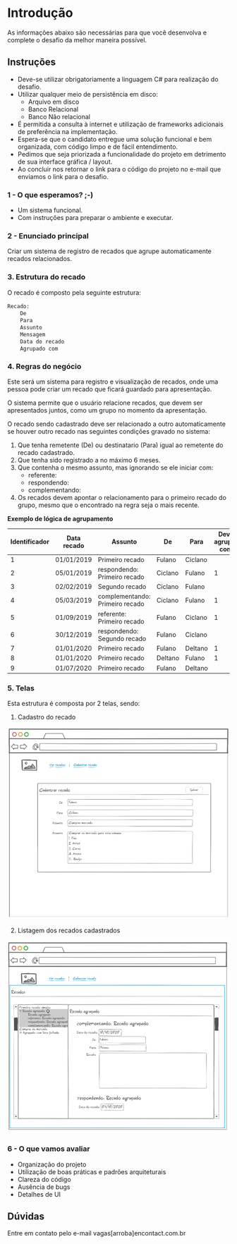 # Introdução

As informações abaixo são necessárias para que você desenvolva e complete o desafio da melhor maneira possível.

## Instruções

* Deve-se utilizar obrigatoriamente a linguagem C# para realização do desafio.
* Utilizar qualquer meio de persistência em disco:
  * Arquivo em disco
  * Banco Relacional
  * Banco Não relacional
* É permitida a consulta à internet e utilização de frameworks adicionais de preferência na implementação.
* Espera-se que o candidato entregue uma solução funcional e bem organizada, com código limpo e de fácil entendimento.
* Pedimos que seja priorizada a funcionalidade do projeto em detrimento de sua interface gráfica / layout.
* Ao concluir nos retornar o link para o código do projeto no e-mail que enviamos o link para o desafio.

### 1 - O que esperamos?  ;-)

* Um sistema funcional.
* Com instruções para preparar o ambiente e executar.

### 2 - Enunciado principal

Criar um sistema de registro de recados que agrupe automaticamente recados relacionados.

### 3. Estrutura do recado

O recado é composto pela seguinte estrutura:

    Recado:
        De
        Para
        Assunto
        Mensagem
        Data do recado
        Agrupado com

### 4. Regras do negócio

Este será um sistema para registro e visualização de recados, onde uma pessoa pode criar um recado que ficará guardado para apresentação.

O sistema permite que o usuário relacione recados, que devem ser apresentados juntos, como um grupo no momento da apresentação.

O recado sendo cadastrado deve ser relacionado a outro automaticamente se houver outro recado nas seguintes condições gravado no sistema:

1. Que tenha remetente (De) ou destinatario (Para) igual ao remetente do recado cadastrado.
2. Que tenha sido registrado a no máximo 6 meses.
3. Que contenha o mesmo assunto, mas ignorando se ele iniciar com:
    * referente:
    * respondendo:
    * complementando:
4. Os recados devem apontar o relacionamento para o primeiro recado do grupo, mesmo que o encontrado na regra seja o mais recente.

**Exemplo de lógica de agrupamento**

| Identificador | Data recado | Assunto                         | De      | Para    | Deve agrupar com |
| ------------- | ----------- | ------------------------------- | ------- | ------- | ---------------- |
| 1             | 01/01/2019  | Primeiro recado                 | Fulano  | Ciclano |                  |
| 2             | 05/01/2019  | respondendo: Primeiro recado    | Ciclano | Fulano  | 1                |
| 3             | 02/02/2019  | Segundo recado                  | Ciclano | Fulano  |                  |
| 4             | 05/03/2019  | complementando: Primeiro recado | Ciclano | Fulano  | 1                |
| 5             | 01/09/2019  | referente: Primeiro recado      | Fulano  | Ciclano | 1                |
| 6             | 30/12/2019  | respondendo: Segundo recado     | Fulano  | Ciclano |                  |
| 7             | 01/01/2020  | Primeiro recado                 | Fulano  | Deltano | 1                |
| 8             | 01/01/2020  | Primeiro recado                 | Deltano | Fulano  | 1                |
| 9             | 01/07/2020  | Primeiro recado                 | Fulano  | Deltano |                  |

### 5. Telas

Esta estrutura é composta por 2 telas, sendo:

1. Cadastro do recado

![Tela de cadastro de recados](CadastroRecado.PNG "Tela de cadastro de recados.")

2. Listagem dos recados cadastrados

![Tela de listagem de recados](ListagemRecado.PNG "Tela de listagem de recados")

### 6 - O que vamos avaliar

* Organização do projeto
* Utilização de boas práticas e padrões arquiteturais
* Clareza do código
* Ausência de bugs
* Detalhes de UI

## Dúvidas

Entre em contato pelo e-mail vagas[arroba]encontact.com.br
